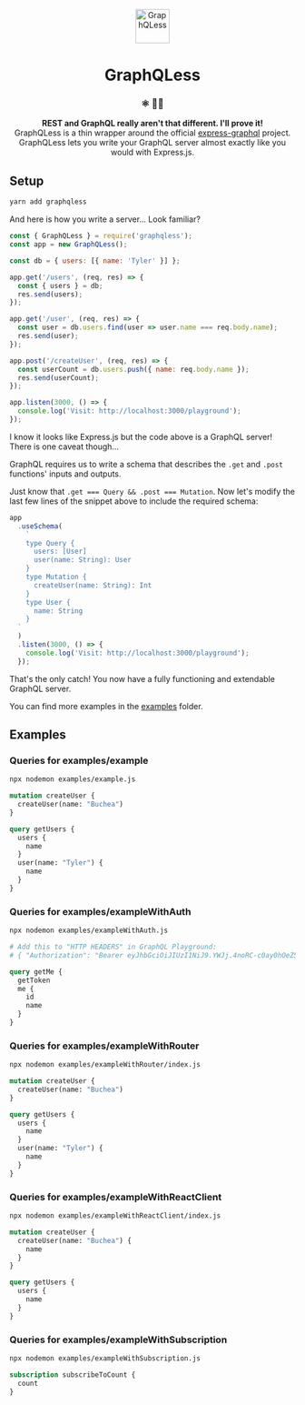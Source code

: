 <p align="center">
    <img alt="GraphQLess" src="examples/logo.png" width="60" />
</p>
<h1 align="center">
  GraphQLess
</h1>
<h3 align="center">
  ⚛️ 🚀🤘
</h3>
<p align="center">
  <strong>REST and GraphQL really aren't that different. I'll prove it!</strong><br>
  GraphQLess is a thin wrapper around the official <a href="https://github.com/graphql/express-graphql">express-graphql</a> project.
  <br />
  GraphQLess lets you write your GraphQL server almost exactly like you would with Express.js.
</p>

## Setup

```bash
yarn add graphqless
```

And here is how you write a server... Look familiar?

```jsx
const { GraphQLess } = require('graphqless');
const app = new GraphQLess();

const db = { users: [{ name: 'Tyler' }] };

app.get('/users', (req, res) => {
  const { users } = db;
  res.send(users);
});

app.get('/user', (req, res) => {
  const user = db.users.find(user => user.name === req.body.name);
  res.send(user);
});

app.post('/createUser', (req, res) => {
  const userCount = db.users.push({ name: req.body.name });
  res.send(userCount);
});

app.listen(3000, () => {
  console.log('Visit: http://localhost:3000/playground');
});
```

I know it looks like Express.js but the code above is a GraphQL server! There is one caveat though...

GraphQL requires us to write a schema that describes the `.get` and `.post` functions' inputs and outputs.

Just know that `.get === Query && .post === Mutation`. Now let's modify the last few lines of the snippet above to include the required schema:

```jsx
app
  .useSchema(
    `
    type Query {
      users: [User]
      user(name: String): User
    }
    type Mutation {
      createUser(name: String): Int
    }
    type User {
      name: String
    }
  `
  )
  .listen(3000, () => {
    console.log('Visit: http://localhost:3000/playground');
  });
```

That's the only catch! You now have a fully functioning and extendable GraphQL server.

You can find more examples in the [examples](/examples) folder.

## Examples

### Queries for examples/example

```bash
npx nodemon examples/example.js
```

```graphql
mutation createUser {
  createUser(name: "Buchea")
}

query getUsers {
  users {
    name
  }
  user(name: "Tyler") {
    name
  }
}
```

### Queries for examples/exampleWithAuth

```bash
npx nodemon examples/exampleWithAuth.js
```

```graphql
# Add this to "HTTP HEADERS" in GraphQL Playground:
# { "Authorization": "Bearer eyJhbGciOiJIUzI1NiJ9.YWJj.4noRC-c0ay0hOeZ5Cgc80MVS0P4p4FrR2lJFzMNSnE4" }

query getMe {
  getToken
  me {
    id
    name
  }
}
```

### Queries for examples/exampleWithRouter

```bash
npx nodemon examples/exampleWithRouter/index.js
```

```graphql
mutation createUser {
  createUser(name: "Buchea")
}

query getUsers {
  users {
    name
  }
  user(name: "Tyler") {
    name
  }
}
```

### Queries for examples/exampleWithReactClient

```bash
npx nodemon examples/exampleWithReactClient/index.js
```

```graphql
mutation createUser {
  createUser(name: "Buchea") {
    name
  }
}

query getUsers {
  users {
    name
  }
}
```

### Queries for examples/exampleWithSubscription

```bash
npx nodemon examples/exampleWithSubscription.js
```

```graphql
subscription subscribeToCount {
  count
}
```
